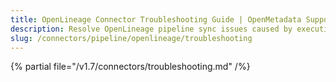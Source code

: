 ```yaml
---
title: OpenLineage Connector Troubleshooting Guide | OpenMetadata Support
description: Resolve OpenLineage pipeline sync issues caused by execution trace mismatches or metadata inconsistency.
slug: /connectors/pipeline/openlineage/troubleshooting
---
```


{% partial file="/v1.7/connectors/troubleshooting.md" /%}
